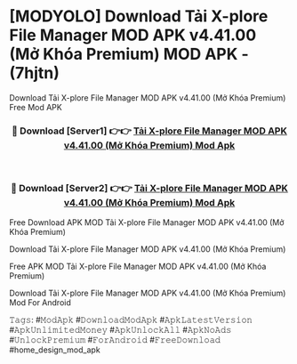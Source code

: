 # [MODYOLO] Download Tải X-plore File Manager MOD APK v4.41.00 (Mở Khóa Premium) MOD APK - (7hjtn)
Download Tải X-plore File Manager MOD APK v4.41.00 (Mở Khóa Premium) Free Mod APK

<div align="center">
<h3>🔴 Download [Server1] 👉👉 <a href="https://apk-comot.site?title=Tải_X-plore_File_Manager_MOD_APK_v4.41.00_(Mở_Khóa_Premium)">Tải X-plore File Manager MOD APK v4.41.00 (Mở Khóa Premium) Mod Apk</a></h3><br>

<h3>🔴 Download [Server2] 👉👉 <a href="https://apk-comot.site?title=Tải_X-plore_File_Manager_MOD_APK_v4.41.00_(Mở_Khóa_Premium)">Tải X-plore File Manager MOD APK v4.41.00 (Mở Khóa Premium) Mod Apk</a></h3>
</div>


Free Download APK MOD Tải X-plore File Manager MOD APK v4.41.00 (Mở Khóa Premium)

Download Tải X-plore File Manager MOD APK v4.41.00 (Mở Khóa Premium) 

Free APK MOD Tải X-plore File Manager MOD APK v4.41.00 (Mở Khóa Premium) 

Download Tải X-plore File Manager MOD APK v4.41.00 (Mở Khóa Premium) Mod For Android

𝚃𝚊𝚐𝚜: #𝙼𝚘𝚍𝙰𝚙𝚔 #𝙳𝚘𝚠𝚗𝚕𝚘𝚊𝚍𝙼𝚘𝚍𝙰𝚙𝚔 #𝙰𝚙𝚔𝙻𝚊𝚝𝚎𝚜𝚝𝚅𝚎𝚛𝚜𝚒𝚘𝚗 #𝙰𝚙𝚔𝚄𝚗𝚕𝚒𝚖𝚒𝚝𝚎𝚍𝙼𝚘𝚗𝚎𝚢 #𝙰𝚙𝚔𝚄𝚗𝚕𝚘𝚌𝚔𝙰𝚕𝚕 #𝙰𝚙𝚔𝙽𝚘𝙰𝚍𝚜 #𝚄𝚗𝚕𝚘𝚌𝚔𝙿𝚛𝚎𝚖𝚒𝚞𝚖 #𝙵𝚘𝚛𝙰𝚗𝚍𝚛𝚘𝚒𝚍 #𝙵𝚛𝚎𝚎𝙳𝚘𝚠𝚗𝚕𝚘𝚊𝚍 #home_design_mod_apk